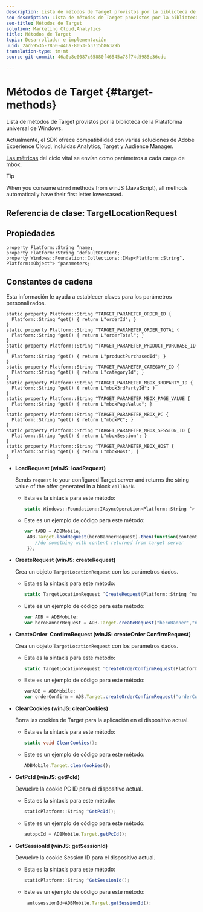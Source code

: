 ```yaml
---
description: Lista de métodos de Target provistos por la biblioteca de la Plataforma universal de Windows.
seo-description: Lista de métodos de Target provistos por la biblioteca de la Plataforma universal de Windows.
seo-title: Métodos de Target
solution: Marketing Cloud,Analytics
title: Métodos de Target
topic: Desarrollador e implementación
uuid: 2ad5953b-7850-446a-8053-b3715b86329b
translation-type: tm+mt
source-git-commit: 46a0b8e0087c65880f46545a78f74d5985e36cdc

---
```



# Métodos de Target {#target-methods}

Lista de métodos de Target provistos por la biblioteca de la Plataforma universal de Windows.

Actualmente, el SDK ofrece compatibilidad con varias soluciones de Adobe Experience Cloud, incluidas Analytics, Target y Audience Manager.

[Las métricas](/help/universal-windows/metrics.md) del ciclo vital se envían como parámetros a cada carga de mbox.

>[!TIP]
>
>When you consume `winmd` methods from winJS (JavaScript), all methods automatically have their first letter lowercased.

## Referencia de clase: TargetLocationRequest

## Propiedades

```
property Platform::String ^name; 
property Platform::String ^defaultContent; 
property Windows::Foundation::Collections::IMap<Platform::String^, Platform::Object^> ^parameters;
```

## Constantes de cadena

Esta información le ayuda a establecer claves para los parámetros personalizados.

```
static property Platform::String ^TARGET_PARAMETER_ORDER_ID { 
  Platform::String ^get() { return L"orderId"; } 
} 
static property Platform::String ^TARGET_PARAMETER_ORDER_TOTAL { 
  Platform::String ^get() { return L"orderTotal"; } 
} 
static property Platform::String ^TARGET_PARAMETER_PRODUCT_PURCHASE_ID { 
  Platform::String ^get() { return L"productPurchasedId"; } 
} 
static property Platform::String ^TARGET_PARAMETER_CATEGORY_ID { 
  Platform::String ^get() { return L"categoryId"; } 
} 
static property Platform::String ^TARGET_PARAMETER_MBOX_3RDPARTY_ID { 
  Platform::String ^get() { return L"mbox3rdPartyId"; } 
} 
static property Platform::String ^TARGET_PARAMETER_MBOX_PAGE_VALUE { 
  Platform::String ^get() { return L"mboxPageValue"; } 
} 
static property Platform::String ^TARGET_PARAMETER_MBOX_PC { 
  Platform::String ^get() { return L"mboxPC"; } 
} 
static property Platform::String ^TARGET_PARAMETER_MBOX_SESSION_ID { 
  Platform::String ^get() { return L"mboxSession"; } 
} 
static property Platform::String ^TARGET_PARAMETER_MBOX_HOST { 
  Platform::String ^get() { return L"mboxHost"; } 
}
```

* **LoadRequest (winJS: loadRequest)**

   Sends `request` to your configured Target server and returns the string value of the offer generated in a block `callback`.

   * Esta es la sintaxis para este método:

      ```csharp
      static Windows::Foundation::IAsyncOperation<Platform::String ^> ^LoadRequest(TargetLocationRequest ^request);
      ```

   * Este es un ejemplo de código para este método:

      ```js
      var fADB = ADBMobile; 
       ADB.Target.loadRequest(heroBannerRequest).then(function(content){ 
          //do something with content returned from target server 
       });
      ```

* **CreateRequest (winJS: createRequest)**

   Crea un objeto `TargetLocationRequest` con los parámetros dados.

   * Esta es la sintaxis para este método:

      ```csharp
      static TargetLocationRequest ^CreateRequest(Platform::String ^name, Platform::String ^defaultContent,Windows::Foundation::Collections::IMap<Platform::String^,Platform::Object^> ^parameters); 
      ```

   * Este es un ejemplo de código para este método:

      ```js
      var ADB = ADBMobile;
      var heroBannerRequest = ADB.Target.createRequest("heroBanner","default.png", null); 
      ```

* **CreateOrder &#x200B; ConfirmRequest (winJS: createOrder &#x200B; ConfirmRequest)**

   Crea un objeto `TargetLocationRequest` con los parámetros dados.

   * Esta es la sintaxis para este método:

      ```csharp
      static TargetLocationRequest ^CreateOrderConfirmRequest(Platform::String ^name, Platform::String ^orderId,Platform::String ^orderTotal,Platform::String ^productPurchasedId,Windows::Foundation::Collections::IMap<Platform::String^,Platform::Object^> ^parameters); 
      ```

   * Este es un ejemplo de código para este método:

      ```js
      varADB = ADBMobile;
      var orderConfirm = ADB.Target.createOrderConfirmRequest("orderConfirm","order","47.88","3722",null);
      ```

* **ClearCookies (winJS: clearCookies)**

   Borra las cookies de Target para la aplicación en el dispositivo actual.

   * Esta es la sintaxis para este método:

      ```csharp
      static void ClearCookies();
      ```

   * Este es un ejemplo de código para este método:

      ```js
      ADBMobile.Target.clearCookies();
      ```

* **GetPcId (winJS: getPcId)**

   Devuelve la cookie PC ID para el dispositivo actual.

   * Esta es la sintaxis para este método:

      ```csharp
      staticPlatform::String ^GetPcId();
      ```

   * Este es un ejemplo de código para este método:

      ```js
      autopcId = ADBMobile.Target.getPcId();
      ```

* **GetSessionId (winJS: getSessionId)**

   Devuelve la cookie Session ID para el dispositivo actual.

   * Esta es la sintaxis para este método:

      ```csharp
      staticPlatform::String ^GetSessionId();
      ```

   * Este es un ejemplo de código para este método:

      ```js
       autosessionId=ADBMobile.Target.getSessionId(); 
      ```

